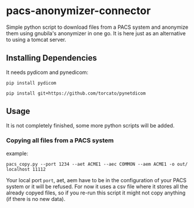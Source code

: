 # pacs-anonymizer-connector

Simple python script to download files from a PACS system and anonymize them using gnubila's anonymizer in one go.
It is here just as an alternative to using a tomcat server.
## Installing Dependencies
It needs pydicom and pynedicom:

`pip install pydicom`

`pip install git+https://github.com/torcato/pynetdicom`

## Usage
It is not completely finished, some more python scripts will be added.

### Copying all files from a PACS system

example:

`pacs_copy.py --port 1234 --aet ACME1 --aec COMMON --aem ACME1 -o out/ localhost 11112`

Your local port `port`, aet, aem have to be in the configuration of your PACS system or it will be refused.
For now it uses a csv file where it stores all the already copyed files, so if you re-run this script it might not copy anything (if there is no new data).
